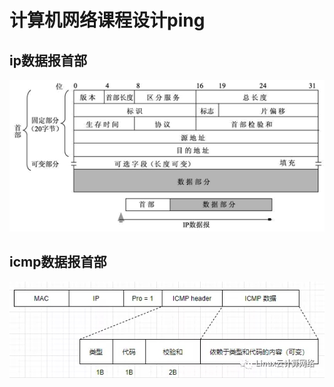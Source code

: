 # 计算机网络课程设计ping

## ip数据报首部

![IP数据报格式示意图](README.assets/6-191106153044K1.gif)

## icmp数据报首部

![img](README.assets/1831db9bbb14ccdaa3b8ab72773877a6.jpg)